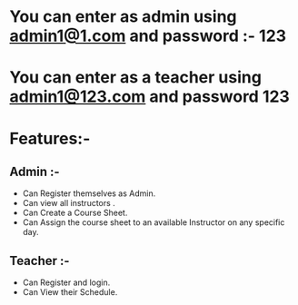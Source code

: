 # You can enter as admin using  admin1@1.com and password :- 123
# You can enter as a teacher using admin1@123.com and password 123

# Features:-


## Admin :- 
- Can Register themselves as Admin.
- Can view all instructors .
- Can Create a Course Sheet.
- Can Assign the course sheet to an available Instructor on any specific day.


## Teacher :-
- Can Register and login.
- Can View their Schedule.
